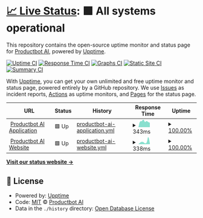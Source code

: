 # [📈 Live Status](https://status.productbot.ai): <!--live status--> **🟩 All systems operational**

This repository contains the open-source uptime monitor and status page for [Productbot AI](https://productbot.ai), powered by [Upptime](https://github.com/upptime/upptime).

[![Uptime CI](https://github.com/getproducthub/upptime/workflows/Uptime%20CI/badge.svg)](https://github.com/getproducthub/upptime/actions?query=workflow%3A%22Uptime+CI%22)
[![Response Time CI](https://github.com/getproducthub/upptime/workflows/Response%20Time%20CI/badge.svg)](https://github.com/getproducthub/upptime/actions?query=workflow%3A%22Response+Time+CI%22)
[![Graphs CI](https://github.com/getproducthub/upptime/workflows/Graphs%20CI/badge.svg)](https://github.com/getproducthub/upptime/actions?query=workflow%3A%22Graphs+CI%22)
[![Static Site CI](https://github.com/getproducthub/upptime/workflows/Static%20Site%20CI/badge.svg)](https://github.com/getproducthub/upptime/actions?query=workflow%3A%22Static+Site+CI%22)
[![Summary CI](https://github.com/getproducthub/upptime/workflows/Summary%20CI/badge.svg)](https://github.com/getproducthub/upptime/actions?query=workflow%3A%22Summary+CI%22)

With [Upptime](https://upptime.js.org), you can get your own unlimited and free uptime monitor and status page, powered entirely by a GitHub repository. We use [Issues](https://github.com/getproducthub/upptime/issues) as incident reports, [Actions](https://github.com/getproducthub/upptime/actions) as uptime monitors, and [Pages](https://status.productbot.ai) for the status page.

<!--start: status pages-->
<!-- This summary is generated by Upptime (https://github.com/upptime/upptime) -->
<!-- Do not edit this manually, your changes will be overwritten -->
<!-- prettier-ignore -->
| URL | Status | History | Response Time | Uptime |
| --- | ------ | ------- | ------------- | ------ |
| <img alt="" src="https://icons.duckduckgo.com/ip3/app.productbot.ai.ico" height="13"> [Productbot AI Application](https://app.productbot.ai) | 🟩 Up | [productbot-ai-application.yml](https://github.com/getproducthub/upptime/commits/HEAD/history/productbot-ai-application.yml) | <details><summary><img alt="Response time graph" src="./graphs/productbot-ai-application/response-time-week.png" height="20"> 343ms</summary><br><a href="https://status.productbot.ai/history/productbot-ai-application"><img alt="Response time 343" src="https://img.shields.io/endpoint?url=https%3A%2F%2Fraw.githubusercontent.com%2Fgetproducthub%2Fupptime%2FHEAD%2Fapi%2Fproductbot-ai-application%2Fresponse-time.json"></a><br><a href="https://status.productbot.ai/history/productbot-ai-application"><img alt="24-hour response time 343" src="https://img.shields.io/endpoint?url=https%3A%2F%2Fraw.githubusercontent.com%2Fgetproducthub%2Fupptime%2FHEAD%2Fapi%2Fproductbot-ai-application%2Fresponse-time-day.json"></a><br><a href="https://status.productbot.ai/history/productbot-ai-application"><img alt="7-day response time 343" src="https://img.shields.io/endpoint?url=https%3A%2F%2Fraw.githubusercontent.com%2Fgetproducthub%2Fupptime%2FHEAD%2Fapi%2Fproductbot-ai-application%2Fresponse-time-week.json"></a><br><a href="https://status.productbot.ai/history/productbot-ai-application"><img alt="30-day response time 343" src="https://img.shields.io/endpoint?url=https%3A%2F%2Fraw.githubusercontent.com%2Fgetproducthub%2Fupptime%2FHEAD%2Fapi%2Fproductbot-ai-application%2Fresponse-time-month.json"></a><br><a href="https://status.productbot.ai/history/productbot-ai-application"><img alt="1-year response time 343" src="https://img.shields.io/endpoint?url=https%3A%2F%2Fraw.githubusercontent.com%2Fgetproducthub%2Fupptime%2FHEAD%2Fapi%2Fproductbot-ai-application%2Fresponse-time-year.json"></a></details> | <details><summary><a href="https://status.productbot.ai/history/productbot-ai-application">100.00%</a></summary><a href="https://status.productbot.ai/history/productbot-ai-application"><img alt="All-time uptime 100.00%" src="https://img.shields.io/endpoint?url=https%3A%2F%2Fraw.githubusercontent.com%2Fgetproducthub%2Fupptime%2FHEAD%2Fapi%2Fproductbot-ai-application%2Fuptime.json"></a><br><a href="https://status.productbot.ai/history/productbot-ai-application"><img alt="24-hour uptime 100.00%" src="https://img.shields.io/endpoint?url=https%3A%2F%2Fraw.githubusercontent.com%2Fgetproducthub%2Fupptime%2FHEAD%2Fapi%2Fproductbot-ai-application%2Fuptime-day.json"></a><br><a href="https://status.productbot.ai/history/productbot-ai-application"><img alt="7-day uptime 100.00%" src="https://img.shields.io/endpoint?url=https%3A%2F%2Fraw.githubusercontent.com%2Fgetproducthub%2Fupptime%2FHEAD%2Fapi%2Fproductbot-ai-application%2Fuptime-week.json"></a><br><a href="https://status.productbot.ai/history/productbot-ai-application"><img alt="30-day uptime 100.00%" src="https://img.shields.io/endpoint?url=https%3A%2F%2Fraw.githubusercontent.com%2Fgetproducthub%2Fupptime%2FHEAD%2Fapi%2Fproductbot-ai-application%2Fuptime-month.json"></a><br><a href="https://status.productbot.ai/history/productbot-ai-application"><img alt="1-year uptime 100.00%" src="https://img.shields.io/endpoint?url=https%3A%2F%2Fraw.githubusercontent.com%2Fgetproducthub%2Fupptime%2FHEAD%2Fapi%2Fproductbot-ai-application%2Fuptime-year.json"></a></details>
| <img alt="" src="https://icons.duckduckgo.com/ip3/productbot.ai.ico" height="13"> [Productbot AI Website](https://productbot.ai) | 🟩 Up | [productbot-ai-website.yml](https://github.com/getproducthub/upptime/commits/HEAD/history/productbot-ai-website.yml) | <details><summary><img alt="Response time graph" src="./graphs/productbot-ai-website/response-time-week.png" height="20"> 338ms</summary><br><a href="https://status.productbot.ai/history/productbot-ai-website"><img alt="Response time 338" src="https://img.shields.io/endpoint?url=https%3A%2F%2Fraw.githubusercontent.com%2Fgetproducthub%2Fupptime%2FHEAD%2Fapi%2Fproductbot-ai-website%2Fresponse-time.json"></a><br><a href="https://status.productbot.ai/history/productbot-ai-website"><img alt="24-hour response time 338" src="https://img.shields.io/endpoint?url=https%3A%2F%2Fraw.githubusercontent.com%2Fgetproducthub%2Fupptime%2FHEAD%2Fapi%2Fproductbot-ai-website%2Fresponse-time-day.json"></a><br><a href="https://status.productbot.ai/history/productbot-ai-website"><img alt="7-day response time 338" src="https://img.shields.io/endpoint?url=https%3A%2F%2Fraw.githubusercontent.com%2Fgetproducthub%2Fupptime%2FHEAD%2Fapi%2Fproductbot-ai-website%2Fresponse-time-week.json"></a><br><a href="https://status.productbot.ai/history/productbot-ai-website"><img alt="30-day response time 338" src="https://img.shields.io/endpoint?url=https%3A%2F%2Fraw.githubusercontent.com%2Fgetproducthub%2Fupptime%2FHEAD%2Fapi%2Fproductbot-ai-website%2Fresponse-time-month.json"></a><br><a href="https://status.productbot.ai/history/productbot-ai-website"><img alt="1-year response time 338" src="https://img.shields.io/endpoint?url=https%3A%2F%2Fraw.githubusercontent.com%2Fgetproducthub%2Fupptime%2FHEAD%2Fapi%2Fproductbot-ai-website%2Fresponse-time-year.json"></a></details> | <details><summary><a href="https://status.productbot.ai/history/productbot-ai-website">100.00%</a></summary><a href="https://status.productbot.ai/history/productbot-ai-website"><img alt="All-time uptime 100.00%" src="https://img.shields.io/endpoint?url=https%3A%2F%2Fraw.githubusercontent.com%2Fgetproducthub%2Fupptime%2FHEAD%2Fapi%2Fproductbot-ai-website%2Fuptime.json"></a><br><a href="https://status.productbot.ai/history/productbot-ai-website"><img alt="24-hour uptime 100.00%" src="https://img.shields.io/endpoint?url=https%3A%2F%2Fraw.githubusercontent.com%2Fgetproducthub%2Fupptime%2FHEAD%2Fapi%2Fproductbot-ai-website%2Fuptime-day.json"></a><br><a href="https://status.productbot.ai/history/productbot-ai-website"><img alt="7-day uptime 100.00%" src="https://img.shields.io/endpoint?url=https%3A%2F%2Fraw.githubusercontent.com%2Fgetproducthub%2Fupptime%2FHEAD%2Fapi%2Fproductbot-ai-website%2Fuptime-week.json"></a><br><a href="https://status.productbot.ai/history/productbot-ai-website"><img alt="30-day uptime 100.00%" src="https://img.shields.io/endpoint?url=https%3A%2F%2Fraw.githubusercontent.com%2Fgetproducthub%2Fupptime%2FHEAD%2Fapi%2Fproductbot-ai-website%2Fuptime-month.json"></a><br><a href="https://status.productbot.ai/history/productbot-ai-website"><img alt="1-year uptime 100.00%" src="https://img.shields.io/endpoint?url=https%3A%2F%2Fraw.githubusercontent.com%2Fgetproducthub%2Fupptime%2FHEAD%2Fapi%2Fproductbot-ai-website%2Fuptime-year.json"></a></details>

<!--end: status pages-->

[**Visit our status website →**](https://status.productbot.ai)

## 📄 License

- Powered by: [Upptime](https://github.com/upptime/upptime)
- Code: [MIT](./LICENSE) © [Productbot AI](https://productbot.ai)
- Data in the `./history` directory: [Open Database License](https://opendatacommons.org/licenses/odbl/1-0/)
